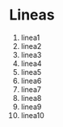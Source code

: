 # Lineas
1. linea1
2. linea2
3. linea3
4. linea4
5. linea5
6. linea6
7. linea7
8. linea8
9. linea9
10. linea10